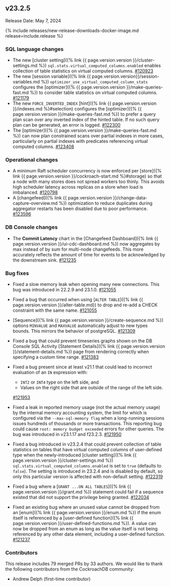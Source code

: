 ## v23.2.5

Release Date: May 7, 2024

{% include releases/new-release-downloads-docker-image.md release=include.release %}

<h3 id="v23-2-5-sql-language-changes">SQL language changes</h3>

- The new [cluster setting]({% link {{ page.version.version }}/cluster-settings.md %}) `sql.stats.virtual_computed_columns.enabled` enables collection of table statistics on virtual computed columns. [#120923][#120923]
- The new [session variable]({% link {{ page.version.version}}/session-variables.md %}) `optimizer_use_virtual_computed_column_stats` configures the [optimizer]({% {{ page.version.version }}/make-queries-fast.md %}) to consider table statistics on virtual computed columns. [#121179][#121179]
- The new `FORCE_INVERTED_INDEX` [hint]({% link {{ page.version.version }}/indexes.md %}#selection) configures the [optimizer]({% {{ page.version.version }}/make-queries-fast.md %})  to prefer a query plan scan over any inverted index of the hinted table. If no such query plan can be generated, an error is logged. [#122300][#122300]
- The [optimizer]({% {{ page.version.version }}/make-queries-fast.md %}) can now plan constrained scans over partial indexes in more cases, particularly on partial indexes with predicates referencing virtual computed columns. [#123408][#123408]

<h3 id="v23-2-5-operational-changes">Operational changes</h3>

- A minimum Raft scheduler concurrency is now enforced per [store]({% link {{ page.version.version }}/cockroach-start.md %}#storage) so that a node with many stores does not spread workers too thinly. This avoids high scheduler latency across replicas on a store when load is imbalanced. [#120798][#120798]
- A [changefeed]({% link {{ page.version.version }}/change-data-capture-overview.md %}) optimization to reduce duplicates during aggregator restarts has been disabled due to poor performance. [#123596][#123596]

<h3 id="v23-2-5-db-console-changes">DB Console changes</h3>

- The **Commit Latency** chart in the [Changefeed Dashboard]({% link {{ page.version.version }}/ui-cdc-dashboard.md %}) now aggregates by max instead of by sum for multi-node changefeeds. This more accurately reflects the amount of time for events to be acknowledged by the downstream sink. [#121235][#121235]

<h3 id="v23-2-5-bug-fixes">Bug fixes</h3>

- Fixed a slow memory leak when opening many new connections. This bug was introduced in 22.2.9 and 23.1.0. [#121055][#121055]
- Fixed a bug that occurred when using [`ALTER TABLE`]({% link {{ page.version.version }}/alter-table.md}) to drop and re-add a CHECK constraint with the same name. [#121055][#121055]
- [Sequence]({% link {{ page.version.version }}/create-sequence.md %}) options `MINVALUE` and `MAXVALUE` automatically adjust to new types bounds. This mirrors the behavior of postgreSQL. [#121309][#121309]
- Fixed a bug that could prevent timeseries graphs shown on the DB Console SQL Activity [Statement Details]({% link {{ page.version.version }}/statement-details.md %}) page from rendering correctly when specifying a custom time range. [#121383][#121383]
- Fixed a bug present since at least v21.1 that could lead to incorrect evaluation of an `IN` expression with:
    - `INT2` or `INT4` type on the left side, and
    - Values on the right side that are outside of the range of the left side.

    [#121953][#121953]
- Fixed a leak in reported memory usage (not the actual memory usage) by the internal memory accounting system, the limit for which is configured via the `--max-sql-memory flag` when a long-running sessions issues hundreds of thousands or more transactions. This reporting bug could cause `root: memory budget exceeded` errors for other queries. The bug was introduced in v23.1.17 and f23.2.3. [#121950][#121950]
- Fixed a bug introduced in v23.2.4 that could prevent collection of table statistics on tables that have virtual computed columns of user-defined type when the newly-introduced [cluster setting]({% link {{ page.version.version }}/cluster-settings.md %}) `sql.stats.virtual_computed_columns.enabled` is set to `true` (defaults to `false`). The setting is introduced in 23.2.4  and is disabled by default, so only this particular version is affected with non-default setting. [#122319][#122319]
- Fixed a bug where a [`GRANT ...ON ALL TABLES`]({% link {{ page.version.version }}/grant.md %}) statement could fail if a sequence existed that did not support the privilege being granted. [#122034][#122034]
- Fixed an existing bug where an unused value cannot be dropped from an [enum]({% link {{ page.version.version }}/enum.md %}) if the enum itself is referenced by a [user-defined function]({% link {{ page.version.version }}/user-defined-functions.md %}). A value can now be dropped from an enum as long as the value itself is not being referenced by any other data element, including a user-defined function. [#121237][#121237]

<div class="release-note-contributors" markdown="1">

<h3 id="v23-2-5-contributors">Contributors</h3>

This release includes 79 merged PRs by 33 authors.
We would like to thank the following contributors from the CockroachDB community:

- Andrew Delph (first-time contributor)

</div>

[#120798]: https://github.com/cockroachdb/cockroach/pull/120798
[#120923]: https://github.com/cockroachdb/cockroach/pull/120923
[#121055]: https://github.com/cockroachdb/cockroach/pull/121055
[#121179]: https://github.com/cockroachdb/cockroach/pull/121179
[#121235]: https://github.com/cockroachdb/cockroach/pull/121235
[#121237]: https://github.com/cockroachdb/cockroach/pull/121237
[#121309]: https://github.com/cockroachdb/cockroach/pull/121309
[#121383]: https://github.com/cockroachdb/cockroach/pull/121383
[#121950]: https://github.com/cockroachdb/cockroach/pull/121950
[#121953]: https://github.com/cockroachdb/cockroach/pull/121953
[#122034]: https://github.com/cockroachdb/cockroach/pull/122034
[#122162]: https://github.com/cockroachdb/cockroach/pull/122162
[#122229]: https://github.com/cockroachdb/cockroach/pull/122229
[#122300]: https://github.com/cockroachdb/cockroach/pull/122300
[#122319]: https://github.com/cockroachdb/cockroach/pull/122319
[#123408]: https://github.com/cockroachdb/cockroach/pull/123408
[#123596]: https://github.com/cockroachdb/cockroach/pull/123596
[622cd1c76]: https://github.com/cockroachdb/cockroach/commit/622cd1c76
[894f152fa]: https://github.com/cockroachdb/cockroach/commit/894f152fa
